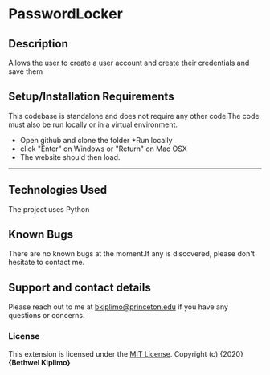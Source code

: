 # PasswordLocker

## Description
Allows the user to create a user account and create their credentials and save them


## Setup/Installation Requirements
This codebase is standalone and does not require any other code.The code must also be run locally or in a virtual
environment.

* Open github and clone the folder
*Run locally
* click "Enter" on Windows or "Return" on Mac OSX
* The website should then load.

***********

## Technologies Used
The project uses Python

## Known Bugs
There are no known bugs at the moment.If any is discovered, please don't hesitate to contact me.

## Support and contact details
Please reach out to me at bkiplimo@princeton.edu if you have any questions
or concerns.

### License
This extension is licensed under the [MIT License](https://github.com/bethwelkip/PasswordLocker/blob/master/LICENSE).
Copyright (c) {2020} **{Bethwel Kiplimo}**


